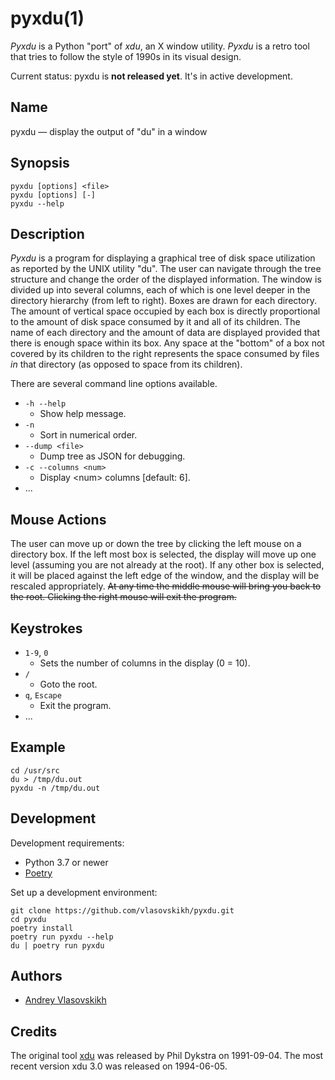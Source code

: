 pyxdu(1)
========

_Pyxdu_ is a Python "port" of _xdu_, an X window utility. _Pyxdu_ is a retro tool that
tries to follow the style of 1990s in its visual design.


Current status: pyxdu is **not released yet**. It's in active development.


Name
----

pyxdu — display the output of "du" in a window


Synopsis
--------

```
pyxdu [options] <file>
pyxdu [options] [-]
pyxdu --help
```


Description
-----------

_Pyxdu_ is a program for displaying a graphical tree of disk space utilization as
reported by the UNIX utility "du". The user can navigate through the tree structure and
change the order of the displayed information. The window is divided up into several
columns, each of which is one level deeper in the directory hierarchy (from left to
right). Boxes are drawn for each directory. The amount of vertical space occupied by
each box is directly proportional to the amount of disk space consumed by it and all of
its children. The name of each directory and the amount of data are displayed provided
that there is enough space within its box. Any space at the "bottom" of a box not
covered by its children to the right represents the space consumed by files _in_ that
directory (as opposed to space from its children).

There are several command line options available.

* `-h --help`
    * Show help message.
* `-n`
    * Sort in numerical order.
* `--dump <file>`
    * Dump tree as JSON for debugging.
* `-c --columns <num>`
    * Display \<num\> columns \[default: 6\].
* ...


Mouse Actions
-------------

The user can move up or down the tree by clicking the left mouse on a directory box. If
the left most box is selected, the display will move up one level (assuming you are not
already at the root). If any other box is selected, it will be placed against the left
edge of the window, and the display will be rescaled appropriately. ~~At any time the
middle mouse will bring you back to the root. Clicking the right mouse will exit the
program.~~


Keystrokes
----------

* `1-9`, `0`
    * Sets the number of columns in the display (0 = 10). 
* `/`
    * Goto the root.
* `q`, `Escape`
    * Exit the program.
* ...



Example
-------

```shell
cd /usr/src
du > /tmp/du.out
pyxdu -n /tmp/du.out
```


Development
-----------

Development requirements:

* Python 3.7 or newer
* [Poetry][]

Set up a development environment:

```shell
git clone https://github.com/vlasovskikh/pyxdu.git
cd pyxdu
poetry install
poetry run pyxdu --help
du | poetry run pyxdu
```

Authors
-------

* [Andrey Vlasovskikh][vlasovskikh]


Credits
-------

The original tool [xdu][] was released by Phil Dykstra on 1991-09-04. The most recent
version xdu 3.0 was released on 1994-06-05.


[xdu]: https://github.com/vlasovskikh/xdu
[poetry]: https://python-poetry.org
[vlasovskikh]: https://pirx.ru

